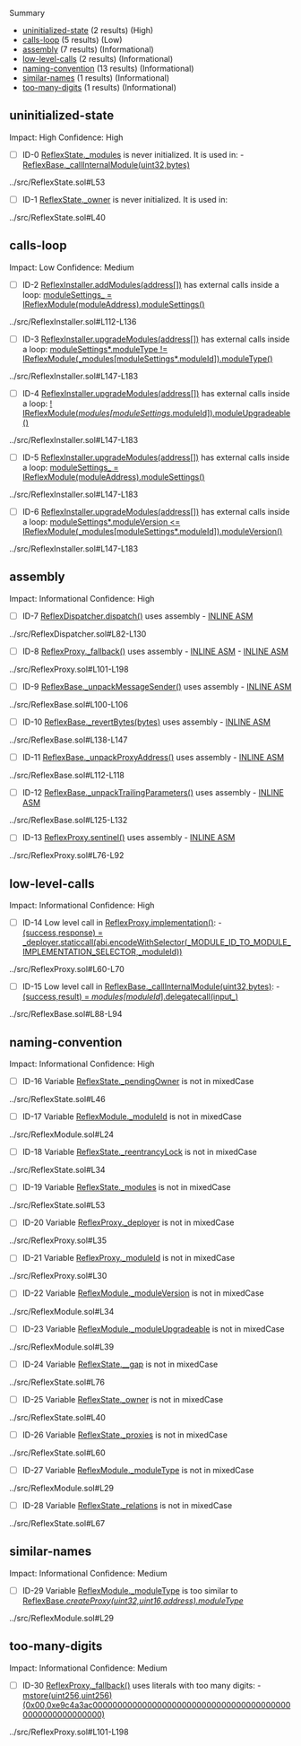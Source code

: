 Summary

- [uninitialized-state](#uninitialized-state) (2 results) (High)
- [calls-loop](#calls-loop) (5 results) (Low)
- [assembly](#assembly) (7 results) (Informational)
- [low-level-calls](#low-level-calls) (2 results) (Informational)
- [naming-convention](#naming-convention) (13 results) (Informational)
- [similar-names](#similar-names) (1 results) (Informational)
- [too-many-digits](#too-many-digits) (1 results) (Informational)

## uninitialized-state

Impact: High
Confidence: High

- [ ] ID-0
      [ReflexState.\_modules](../src/ReflexState.sol#L53) is never initialized. It is used in: - [ReflexBase.\_callInternalModule(uint32,bytes)](../src/ReflexBase.sol#L88-L94)

../src/ReflexState.sol#L53

- [ ] ID-1
      [ReflexState.\_owner](../src/ReflexState.sol#L40) is never initialized. It is used in:

../src/ReflexState.sol#L40

## calls-loop

Impact: Low
Confidence: Medium

- [ ] ID-2
      [ReflexInstaller.addModules(address[])](../src/ReflexInstaller.sol#L112-L136) has external calls inside a loop: [moduleSettings\_ = IReflexModule(moduleAddress).moduleSettings()](../src/ReflexInstaller.sol#L118)

../src/ReflexInstaller.sol#L112-L136

- [ ] ID-3
      [ReflexInstaller.upgradeModules(address[])](../src/ReflexInstaller.sol#L147-L183) has external calls inside a loop: [moduleSettings*.moduleType != IReflexModule(\_modules[moduleSettings*.moduleId]).moduleType()](../src/ReflexInstaller.sol#L167)

../src/ReflexInstaller.sol#L147-L183

- [ ] ID-4
      [ReflexInstaller.upgradeModules(address[])](../src/ReflexInstaller.sol#L147-L183) has external calls inside a loop: [! IReflexModule(_modules[moduleSettings_.moduleId]).moduleUpgradeable()](../src/ReflexInstaller.sol#L159)

../src/ReflexInstaller.sol#L147-L183

- [ ] ID-5
      [ReflexInstaller.upgradeModules(address[])](../src/ReflexInstaller.sol#L147-L183) has external calls inside a loop: [moduleSettings\_ = IReflexModule(moduleAddress).moduleSettings()](../src/ReflexInstaller.sol#L153)

../src/ReflexInstaller.sol#L147-L183

- [ ] ID-6
      [ReflexInstaller.upgradeModules(address[])](../src/ReflexInstaller.sol#L147-L183) has external calls inside a loop: [moduleSettings*.moduleVersion <= IReflexModule(\_modules[moduleSettings*.moduleId]).moduleVersion()](../src/ReflexInstaller.sol#L163)

../src/ReflexInstaller.sol#L147-L183

## assembly

Impact: Informational
Confidence: High

- [ ] ID-7
      [ReflexDispatcher.dispatch()](../src/ReflexDispatcher.sol#L82-L130) uses assembly - [INLINE ASM](../src/ReflexDispatcher.sol#L99-L129)

../src/ReflexDispatcher.sol#L82-L130

- [ ] ID-8
      [ReflexProxy.\_fallback()](../src/ReflexProxy.sol#L101-L198) uses assembly - [INLINE ASM](../src/ReflexProxy.sol#L107-L152) - [INLINE ASM](../src/ReflexProxy.sol#L155-L196)

../src/ReflexProxy.sol#L101-L198

- [ ] ID-9
      [ReflexBase.\_unpackMessageSender()](../src/ReflexBase.sol#L100-L106) uses assembly - [INLINE ASM](../src/ReflexBase.sol#L103-L105)

../src/ReflexBase.sol#L100-L106

- [ ] ID-10
      [ReflexBase.\_revertBytes(bytes)](../src/ReflexBase.sol#L138-L147) uses assembly - [INLINE ASM](../src/ReflexBase.sol#L141-L143)

../src/ReflexBase.sol#L138-L147

- [ ] ID-11
      [ReflexBase.\_unpackProxyAddress()](../src/ReflexBase.sol#L112-L118) uses assembly - [INLINE ASM](../src/ReflexBase.sol#L115-L117)

../src/ReflexBase.sol#L112-L118

- [ ] ID-12
      [ReflexBase.\_unpackTrailingParameters()](../src/ReflexBase.sol#L125-L132) uses assembly - [INLINE ASM](../src/ReflexBase.sol#L127-L131)

../src/ReflexBase.sol#L125-L132

- [ ] ID-13
      [ReflexProxy.sentinel()](../src/ReflexProxy.sol#L76-L92) uses assembly - [INLINE ASM](../src/ReflexProxy.sol#L84-L87)

../src/ReflexProxy.sol#L76-L92

## low-level-calls

Impact: Informational
Confidence: High

- [ ] ID-14
      Low level call in [ReflexProxy.implementation()](../src/ReflexProxy.sol#L60-L70): - [(success,response) = \_deployer.staticcall(abi.encodeWithSelector(\_MODULE_ID_TO_MODULE_IMPLEMENTATION_SELECTOR,\_moduleId))](../src/ReflexProxy.sol#L61-L63)

../src/ReflexProxy.sol#L60-L70

- [ ] ID-15
      Low level call in [ReflexBase.\_callInternalModule(uint32,bytes)](../src/ReflexBase.sol#L88-L94): - [(success,result) = _modules[moduleId_].delegatecall(input\_)](../src/ReflexBase.sol#L89)

../src/ReflexBase.sol#L88-L94

## naming-convention

Impact: Informational
Confidence: High

- [ ] ID-16
      Variable [ReflexState.\_pendingOwner](../src/ReflexState.sol#L46) is not in mixedCase

../src/ReflexState.sol#L46

- [ ] ID-17
      Variable [ReflexModule.\_moduleId](../src/ReflexModule.sol#L24) is not in mixedCase

../src/ReflexModule.sol#L24

- [ ] ID-18
      Variable [ReflexState.\_reentrancyLock](../src/ReflexState.sol#L34) is not in mixedCase

../src/ReflexState.sol#L34

- [ ] ID-19
      Variable [ReflexState.\_modules](../src/ReflexState.sol#L53) is not in mixedCase

../src/ReflexState.sol#L53

- [ ] ID-20
      Variable [ReflexProxy.\_deployer](../src/ReflexProxy.sol#L35) is not in mixedCase

../src/ReflexProxy.sol#L35

- [ ] ID-21
      Variable [ReflexProxy.\_moduleId](../src/ReflexProxy.sol#L30) is not in mixedCase

../src/ReflexProxy.sol#L30

- [ ] ID-22
      Variable [ReflexModule.\_moduleVersion](../src/ReflexModule.sol#L34) is not in mixedCase

../src/ReflexModule.sol#L34

- [ ] ID-23
      Variable [ReflexModule.\_moduleUpgradeable](../src/ReflexModule.sol#L39) is not in mixedCase

../src/ReflexModule.sol#L39

- [ ] ID-24
      Variable [ReflexState.\_\_gap](../src/ReflexState.sol#L76) is not in mixedCase

../src/ReflexState.sol#L76

- [ ] ID-25
      Variable [ReflexState.\_owner](../src/ReflexState.sol#L40) is not in mixedCase

../src/ReflexState.sol#L40

- [ ] ID-26
      Variable [ReflexState.\_proxies](../src/ReflexState.sol#L60) is not in mixedCase

../src/ReflexState.sol#L60

- [ ] ID-27
      Variable [ReflexModule.\_moduleType](../src/ReflexModule.sol#L29) is not in mixedCase

../src/ReflexModule.sol#L29

- [ ] ID-28
      Variable [ReflexState.\_relations](../src/ReflexState.sol#L67) is not in mixedCase

../src/ReflexState.sol#L67

## similar-names

Impact: Informational
Confidence: Medium

- [ ] ID-29
      Variable [ReflexModule.\_moduleType](../src/ReflexModule.sol#L29) is too similar to [ReflexBase._createProxy(uint32,uint16,address).moduleType_](../src/ReflexBase.sol#L58)

../src/ReflexModule.sol#L29

## too-many-digits

Impact: Informational
Confidence: Medium

- [ ] ID-30
      [ReflexProxy.\_fallback()](../src/ReflexProxy.sol#L101-L198) uses literals with too many digits: - [mstore(uint256,uint256)(0x00,0xe9c4a3ac00000000000000000000000000000000000000000000000000000000)](../src/ReflexProxy.sol#L159-L163)

../src/ReflexProxy.sol#L101-L198
